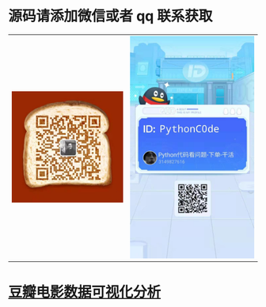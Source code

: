 # 源码请添加微信或者 qq 联系获取

<html>
    <table style="margin-left: auto; margin-right: auto;">
        <tr>
            <td>
<img src="./src/联系二维码/微信好友.jpg"/>
            </td>
            <td>
<img src="./src/联系二维码/QQ好友.jpg"/>
            </td>
        </tr>
    </table>
</html>



# [豆瓣电影数据可视化分析]()
